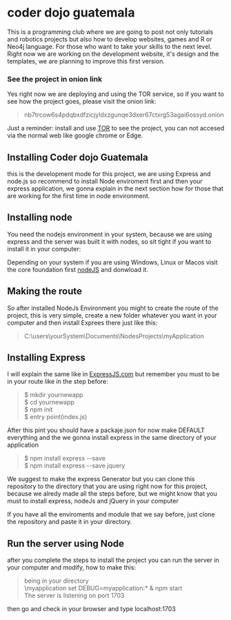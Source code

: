 # coder dojo guatemala
This is a programming club where we are going to post not only tutorials and robotics projects but also how to develop websites, games and R or Neo4j language. For those who want to take your skills to the next level.
Right now we are working on the development website, it's design and the templates, we are planning to improve this first version.

### See the project in onion link
Yes right now we are deploying and using the TOR service, so if you want to see how the project goes, please visit the onion link: 
  > nb7trcow6s4pdqbxdfzicjyldxzgunqe3dxer67ctxrg53agai6ossyd.onion
  
Just a reminder: install and use [TOR](https://www.torproject.org/ "Browse Privately. Explore Freely") to see the project, you can not accesed via the normal web like google chrome or Edge.
  

## Installing Coder dojo Guatemala
this is the development mode for this project, we are using Express and node.js so recommend to install Node enviroment first and then your express application, we gonna explain in the next section how for those that are working for the first time in node environment.

## Installing node
You need the nodejs environment in your system, because we are using express and the server was built it with nodes, so sit tight if you want to install it in your computer:

Depending on your system if you are using Windows, Linux or Macos visit the core foundation first [nodeJS](https://nodejs.org/en/download/) and donwload it.

## Making the route
So after installed NodeJs Environment you might to create the route of the project, this is very simple, create a new folder whatever you want in your computer and then install Exprees there just like this:
  > C:\users\yourSystem\Documents\NodesProjects\myApplication
  
## Installing Express
I will explain the same like in [ExpressJS.com](https://expressjs.com/en/starter/installing.html) but remember you must to be in your route like in the step before:
  > $ mkdir yournewapp <br>
  > $ cd yournewapp <br>
  > $ npm init <br>
  > $ entry point(index.js) <br>

After this pint you should have a packaje.json for now make DEFAULT everything and the we gonna install express in the same directory of your application
  > $ npm install express --save <br>
  > $ npm install express --save jquery <br>

We suggest to make the express Generator but you can clone this repository to the directory that you are using right now for this project, because we alredy made all the steps before, but we might know that you must to install express, nodeJs and jQuery in your computer

If you have all the enviroments and module that we say before, just clone the repository and paste it in your directory.

## Run the server using Node
after you complete the steps to install the project you can run the server in your computer and modify, how to make this:
  > being in your directory <br>
  > \myapplication set DEBUG=myapplication:* & npm start <br>
  > The server is listening on port 1703 <br>
  
then go and check in your browser and type localhost:1703 
